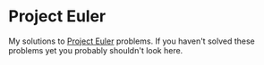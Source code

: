 # Project Euler

My solutions to [Project Euler](https://projecteuler.net/) problems. If you haven't solved these problems yet you
probably shouldn't look here.
